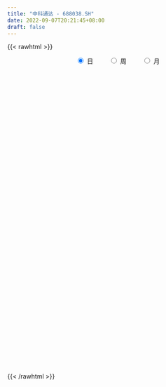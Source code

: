 ```yaml
---
title: "中科通达 - 688038.SH"
date: 2022-09-07T20:21:45+08:00
draft: false
---
```

{{< rawhtml >}}
    <div style="text-align: center">
        <label style="padding: 1rem;"><input style="margin-right: .5rem" type="radio" name="period" value="D" checked onclick="period_change(this)">日</label>
        <label style="padding: 1rem;"><input style="margin-right: .5rem" type="radio" name="period" value="W" onclick="period_change(this)">周</label>
        <label style="padding: 1rem;"><input style="margin-right: .5rem" type="radio" name="period" value="M" onclick="period_change(this)">月</label>
    </div>
    <div id="chart" style="height: 700px;"></div> 
    <script type="text/javascript">
        const D_v = [200547.35,140026.87,99054.67,67132.18,52191.56,39425.4,39290.07,40727.51,28010.66,23186.43,27737.87,21682.7,21810.48,19965.05,34631.57,28969.98,21061.88,18787.52,14376.89,26396.4,19747.7,23503.01,27454.5,23667.18,15407.74,19573.34,15977.62,11823.3,13015.95,11693.57,9807.61,11248.84,16832.92,13357.51,9603.63,9419.61,10737.45,13680.54,10756.8,7961.43,7180.75,8457.09,7466.56,6976.73,5656.94,6326.63,4060.67,6426.86,6136.71,5313.61,5832.78,6919.98,6767.85,3135.22,5736.99,3338.23,4187.86,5935.96,4549.94,5949.7,4459.77,11205.16,5323.92,4281.55,3001.58,5574.21,2832.21,2036.27,2589.31,6722.9,4219.54,8283.47,4769.24,4810.5,5375.32,4290.89,5156.01,3305.25,5584.83,4506.01,5205.49,5367.29,10694.09,16238.43,10208.46,9459.71,7069.71,6787.84,8690.11,9825.23,7068.32,8189.32,4543.76,9215.96,9995.97,8278.35,5906.46,6075.7,6201.84,3040.78,3037.89,2942.38,3335.08,4035.61,37657.17,25517.95,15993.74,9642.34,6659.62,8402.54,9473.11,9138.6,5336.36,4991.06,5085.85,5594.74,7241.72,13959.73,8383.12,6900.41,7059.17,8034.64,5602.49,7969.01,11608.19,6732.03,36749.98,23543.04,18891.5,16681.49,11394.05,11768.91,14324.27,6785.6,8330.91,5039.87,4341.92,4428.74,5075.49,3270.16,5476.99,2572.55,3296.61,4790.64,5709.77,8063.74,7599.94,5959.69,6561.32,6023.67,5281.3,7559.1,3634.94,2871.61,3488.5,3708.2,4472.86,5615.8,4376.05,3523.49,2870.86,2422.75,5043.14,5182.2,5109.37,3642.8,4708.73,2643.48,3327.43,3183.75,3051.32,2781.87,2825.13,2219.9,3168.22,2787.09,2804.14,3226.11,2747.08,3168.66,3144.54,2320.13,1514.91,3295.53,2251.35,1715.44,2961.97,2365.71,5084.53,6739.87,4391.04,4306.6,3479.42,4855.57,3959.94,3252.26,2437.11,3390.8,3698.59,4825.52,2108.04,2795.94,2896.71,4796.8,3310.33,2324.04,2037.6,5245.5,2965.25,2752.77,3990.33,2530.77,12065.56,20098.53,22668.52,33297.82,24681.87,17566.79,10070.09,6356.93,8889.06,6956.85,8083.8,7119.36,5366.49,5787.63,6833.26,5797.66,3938.86,5057.96,5402.48,8413.7,6164.5,5455.9,4317.79,2770.08,4603.83,4425.08,3014.21,4229.77,2356.11,4003.13,4659.54,7978.39,9360.11,6788.01,7008.44,6518.45,9955.98,6740.98,5894.55,4387.56,4798.65,5488.63,6894.69,5625.91,7400.34,7254.62,4539.49,15335.12,10209.14,10307.64,22477.52,13885.39,14539.11,6611.47,4195.39,4363.0,10560.69,7926.65,26608.61,10047.28,9886.34,8906.7,11377.79,9108.52,9676.23,9102.94,10273.42,12693.25,10553.13,8894.96,7541.38]
const D_histogram = [0.0,0.0185071225,-0.247873988,-0.39940524,-0.4771169247,-0.5767890273,-0.620506412,-0.6847968936,-0.7449258339,-0.7593059073,-0.7061509699,-0.7126753136,-0.6365764485,-0.508676592,-0.3315180402,-0.1843469243,-0.0594370814,-0.0142431119,-0.007310301,0.1144168963,0.2101938117,0.2759094384,0.3487037587,0.3645263812,0.3487235595,0.3156848273,0.2805135152,0.2311700486,0.1545818804,0.1513718389,0.1627063989,0.1477306778,0.0854418709,0.0278393365,-0.0028099354,-0.0570719928,-0.0650854272,-0.0199301649,0.0230433328,0.07383126,0.1043502743,0.1286237306,0.1218899124,0.1123891139,0.0994813859,0.0906317564,0.0845830086,0.060630627,0.0246594985,-0.0029753995,0.0067026173,-0.0003219195,-0.0359534443,-0.051189398,-0.0961224494,-0.1028495047,-0.0716410144,-0.0047262657,0.0217210369,0.067955105,0.0991236958,0.1579184803,0.1597491729,0.1630682295,0.1623072713,0.1165393404,0.0842624763,0.0778959228,0.0706948855,0.0325546936,-0.0262432711,-0.100590617,-0.1192923796,-0.1356876616,-0.1073489007,-0.0598707229,-0.0072159928,0.0248796696,0.0774498084,0.122051669,0.1552138238,0.1886862636,0.2501627511,0.3017862271,0.3425636533,0.3040633401,0.2893124641,0.2825411957,0.2900550331,0.3092965758,0.2914173594,0.2486300994,0.1848873178,0.1626224352,0.1594934891,0.1119995396,0.0599927363,-0.0216092147,-0.1033939841,-0.1494997366,-0.1647413029,-0.1786086276,-0.1809079214,-0.1664892661,-0.0175240668,0.0841969709,0.1105768684,0.079165021,0.0678798462,0.074113792,0.0238241221,-0.0452716015,-0.0739278754,-0.0710995436,-0.0593724892,-0.0438236709,-0.0125547706,0.0524836854,0.0655979469,0.0740480956,0.039396176,0.0502930408,0.0501243667,0.0646126314,0.0605773986,0.0296892225,0.0996698315,0.0994275163,0.1226036436,0.0823824308,0.0522089377,0.0004397848,-0.1189500078,-0.1905922465,-0.2721514286,-0.3084437089,-0.2920600594,-0.2454060583,-0.1829418903,-0.1491636209,-0.1526648017,-0.1483680493,-0.1231163696,-0.092793618,-0.0798157894,-0.0354499905,0.0193243062,0.0266529135,0.0682543973,0.0626307015,0.0505335925,0.0138382186,0.0019078191,0.0061206888,0.0004335751,-0.017543283,-0.0416025768,-0.0930070639,-0.11843917,-0.118969208,-0.0997631119,-0.0989605264,-0.1478000249,-0.1412559668,-0.1025723745,-0.0589401288,-0.0092536879,0.0250512585,0.0440309033,0.0306116406,0.031342422,0.0491287288,0.0357174416,0.03783528,0.0462983354,0.0377676269,0.0514936787,0.0381278016,-0.0011776608,-0.0616983543,-0.065194579,-0.0721840533,-0.0623249845,-0.0869527174,-0.0844818289,-0.0687920863,-0.0429300066,-0.0476878816,-0.0355417533,-0.1071682022,-0.1800775736,-0.1946754021,-0.1944900973,-0.1437621377,-0.1000626702,-0.0545349643,-0.0120382252,0.0397601602,0.0811809495,0.1048064157,0.1183534637,0.1316235873,0.1379809117,0.1540357423,0.1654034331,0.1671168245,0.1661374362,0.1025161654,0.0888874995,0.0771107723,0.0516201697,0.047470531,0.0963732826,0.1738304975,0.273024763,0.3908701876,0.3767674727,0.3251533199,0.238590624,0.1736837734,0.1202516377,0.071433141,0.0476861954,0.0388752499,0.0161866441,0.0012685107,-0.0080000993,-0.0381124766,-0.0381424354,-0.0249724019,-0.0182022328,0.0046648608,-0.0037932964,0.0023898842,-0.0151266164,-0.0318668349,-0.0695064962,-0.0906723754,-0.100196596,-0.099781877,-0.1012282366,-0.1233180199,-0.1179788766,-0.1126895717,-0.1176627625,-0.0908869851,-0.0498752867,-0.0236750195,0.0066002911,0.0174059822,0.0377385515,0.04821244,0.0575917438,0.0739583376,0.0917633695,0.0991166438,0.0508061569,0.0319265547,0.033686947,0.0731039149,0.0994288352,0.1178558293,0.1639213274,0.1906983031,0.158236732,0.1180663952,0.0934081741,0.0699797257,0.0739178005,0.0467705199,0.0703791237,0.0810065107,0.0451033655,0.0124475653,-0.0113839484,-0.0303238665,-0.0591757373,-0.100889188,-0.1080422649,-0.07631975,-0.0632012474,-0.0590961412,-0.0658263748]
const D_fast = [0.0,0.0231339031,-0.3052157044,-0.5565982664,-0.7535891823,-0.9974585417,-1.1963025293,-1.4317922344,-1.6781526332,-1.8823591834,-2.0057419884,-2.1904351606,-2.2734804077,-2.2727496991,-2.1784706574,-2.0773862725,-1.9673357,-1.9257025085,-1.9205972728,-1.7702658515,-1.6219404832,-1.4872474968,-1.3272772369,-1.2203230191,-1.1489449509,-1.1030624763,-1.0681054096,-1.0596563641,-1.0975990621,-1.0629661439,-1.0109549842,-0.9889980358,-1.0299263751,-1.0805690753,-1.111920831,-1.1804508866,-1.2047356779,-1.1645629567,-1.1158286259,-1.0465828837,-0.9899763007,-0.9335469118,-0.9098082519,-0.891211772,-0.8792491535,-0.8654408439,-0.8503438395,-0.8591385644,-0.8889448182,-0.9173235662,-0.905969895,-0.9130749117,-0.9576947975,-0.9857281007,-1.0546917645,-1.087131196,-1.0738329592,-1.008099777,-0.9762222152,-0.9129993708,-0.857049856,-0.7587754515,-0.7170074656,-0.6729213517,-0.6331054921,-0.6497385879,-0.6609498329,-0.6478424057,-0.6373697216,-0.6673712401,-0.7327300225,-0.8322250228,-0.8807498802,-0.9310670776,-0.9295655419,-0.8970550448,-0.8462043129,-0.8078887331,-0.7359561423,-0.6608413644,-0.5888757536,-0.5082317479,-0.3842145726,-0.2571445398,-0.1307262003,-0.0932106784,-0.0356334385,0.0282305921,0.1082581877,0.2048238744,0.2597989979,0.2791692628,0.2616483106,0.2800390368,0.3167834629,0.2972893984,0.2602807791,0.1732765244,0.065643259,-0.0178374276,-0.0742643197,-0.1327838013,-0.1803100755,-0.2075137367,-0.0629295541,0.0598407264,0.113864841,0.1022442488,0.1079290356,0.1326914294,0.08835779,0.0079441661,-0.0391940768,-0.0541406308,-0.0572566988,-0.0526637982,-0.0245335906,0.0536257868,0.083139535,0.1101017077,0.0852988321,0.1087689571,0.1211313746,0.1517727972,0.162881914,0.1394160436,0.2343141104,0.2589286744,0.3127557125,0.2931301074,0.2760088487,0.224349642,0.0752223474,-0.0440679529,-0.1936649921,-0.3070681996,-0.363699565,-0.3783970784,-0.361668383,-0.3651810189,-0.4068484001,-0.43964366,-0.4451710727,-0.4380467256,-0.4450228443,-0.4095195431,-0.3499141698,-0.3359223341,-0.2772572511,-0.2672232715,-0.2666869823,-0.2999228016,-0.3113762463,-0.3056332045,-0.3112119243,-0.3335746032,-0.3680345412,-0.4426907942,-0.4977326928,-0.5280050328,-0.5337397148,-0.5576772608,-0.6434667655,-0.6722366992,-0.6591962005,-0.630298987,-0.582925968,-0.542358207,-0.5123708364,-0.5181371889,-0.509570802,-0.4795023131,-0.4839842398,-0.4724075814,-0.4523699421,-0.4514587439,-0.4248592725,-0.4286931991,-0.4682930767,-0.5442383589,-0.5640332283,-0.5890687159,-0.5947908932,-0.6411568055,-0.6598063742,-0.6613146532,-0.6461850752,-0.6628649205,-0.6596042305,-0.75802273,-0.8759514948,-0.9392181738,-0.9876553933,-0.9728679682,-0.9541841682,-0.9222902034,-0.8828030207,-0.8210645952,-0.7593485685,-0.7095214983,-0.6663860844,-0.620210064,-0.5793575116,-0.5247937454,-0.4720751964,-0.4285825989,-0.3880276281,-0.4260198575,-0.4174266486,-0.4099256827,-0.4225112429,-0.4147932488,-0.3417971765,-0.2208823373,-0.053431881,0.1621310904,0.2422202437,0.2718944208,0.244979381,0.2234934737,0.2001242475,0.1691640361,0.1573386393,0.1582465063,0.1396045615,0.1250035557,0.1137349209,0.0740944244,0.0645288568,0.0714557898,0.0736754007,0.0977087095,0.0883022282,0.0950828799,0.0737847252,0.049077798,-0.0059384874,-0.0497724604,-0.0843458301,-0.1088765803,-0.1356299991,-0.1885492873,-0.2127048631,-0.2355879511,-0.2699768326,-0.2659228015,-0.2373799247,-0.2170984124,-0.1851730291,-0.1700158424,-0.1402486353,-0.1177216367,-0.0939443969,-0.0590882188,-0.0183423446,0.0137900908,-0.021818857,-0.0327168205,-0.0225346914,0.0351582552,0.0863403843,0.1342313358,0.2212771657,0.2957287172,0.3028263291,0.2921725911,0.2908664136,0.2849328965,0.3073504214,0.2918957709,0.3330991555,0.3639781702,0.3393508664,0.3098069575,0.2831294568,0.256608572,0.2129627669,0.1460270192,0.1118633761,0.1245059535,0.1218241442,0.1111552151,0.0879683879]
const D_slow = [0.0,0.0046267806,-0.0573417164,-0.1571930264,-0.2764722576,-0.4206695144,-0.5757961174,-0.7469953408,-0.9332267993,-1.1230532761,-1.2995910186,-1.477759847,-1.6369039591,-1.7640731071,-1.8469526172,-1.8930393482,-1.9078986186,-1.9114593966,-1.9132869718,-1.8846827478,-1.8321342948,-1.7631569352,-1.6759809956,-1.5848494003,-1.4976685104,-1.4187473036,-1.3486189248,-1.2908264126,-1.2521809425,-1.2143379828,-1.1736613831,-1.1367287136,-1.1153682459,-1.1084084118,-1.1091108956,-1.1233788938,-1.1396502506,-1.1446327919,-1.1388719587,-1.1204141437,-1.0943265751,-1.0621706424,-1.0316981643,-1.0036008859,-0.9787305394,-0.9560726003,-0.9349268481,-0.9197691914,-0.9136043168,-0.9143481666,-0.9126725123,-0.9127529922,-0.9217413533,-0.9345387027,-0.9585693151,-0.9842816913,-1.0021919449,-1.0033735113,-0.9979432521,-0.9809544758,-0.9561735519,-0.9166939318,-0.8767566386,-0.8359895812,-0.7954127634,-0.7662779283,-0.7452123092,-0.7257383285,-0.7080646071,-0.6999259337,-0.7064867515,-0.7316344057,-0.7614575006,-0.795379416,-0.8222166412,-0.8371843219,-0.8389883201,-0.8327684027,-0.8134059506,-0.7828930334,-0.7440895774,-0.6969180115,-0.6343773237,-0.558930767,-0.4732898536,-0.3972740186,-0.3249459026,-0.2543106036,-0.1817968454,-0.1044727014,-0.0316183616,0.0305391633,0.0767609928,0.1174166016,0.1572899739,0.1852898588,0.2002880428,0.1948857391,0.1690372431,0.131662309,0.0904769832,0.0458248263,0.000597846,-0.0410244706,-0.0454054873,-0.0243562445,0.0032879726,0.0230792278,0.0400491894,0.0585776374,0.0645336679,0.0532157675,0.0347337987,0.0169589128,0.0021157905,-0.0088401273,-0.0119788199,0.0011421014,0.0175415881,0.036053612,0.045902656,0.0584759163,0.0710070079,0.0871601658,0.1023045154,0.1097268211,0.1346442789,0.159501158,0.1901520689,0.2107476766,0.223799911,0.2239098572,0.1941723553,0.1465242936,0.0784864365,0.0013755093,-0.0716395056,-0.1329910201,-0.1787264927,-0.2160173979,-0.2541835984,-0.2912756107,-0.3220547031,-0.3452531076,-0.3652070549,-0.3740695526,-0.369238476,-0.3625752476,-0.3455116483,-0.3298539729,-0.3172205748,-0.3137610202,-0.3132840654,-0.3117538932,-0.3116454995,-0.3160313202,-0.3264319644,-0.3496837304,-0.3792935229,-0.4090358248,-0.4339766028,-0.4587167344,-0.4956667406,-0.5309807323,-0.556623826,-0.5713588582,-0.5736722801,-0.5674094655,-0.5564017397,-0.5487488296,-0.540913224,-0.5286310419,-0.5197016814,-0.5102428614,-0.4986682776,-0.4892263709,-0.4763529512,-0.4668210008,-0.467115416,-0.4825400045,-0.4988386493,-0.5168846626,-0.5324659087,-0.5542040881,-0.5753245453,-0.5925225669,-0.6032550685,-0.6151770389,-0.6240624773,-0.6508545278,-0.6958739212,-0.7445427717,-0.793165296,-0.8291058305,-0.854121498,-0.8677552391,-0.8707647954,-0.8608247554,-0.840529518,-0.814327914,-0.7847395481,-0.7518336513,-0.7173384233,-0.6788294878,-0.6374786295,-0.5956994234,-0.5541650643,-0.528536023,-0.5063141481,-0.487036455,-0.4741314126,-0.4622637798,-0.4381704592,-0.3947128348,-0.326456644,-0.2287390971,-0.134547229,-0.053258899,0.006388757,0.0498097003,0.0798726098,0.097730895,0.1096524439,0.1193712564,0.1234179174,0.1237350451,0.1217350202,0.1122069011,0.1026712922,0.0964281917,0.0918776335,0.0930438487,0.0920955246,0.0926929957,0.0889113416,0.0809446329,0.0635680088,0.040899915,0.015850766,-0.0090947033,-0.0344017624,-0.0652312674,-0.0947259866,-0.1228983795,-0.1523140701,-0.1750358164,-0.187504638,-0.1934233929,-0.1917733202,-0.1874218246,-0.1779871867,-0.1659340767,-0.1515361408,-0.1330465564,-0.110105714,-0.0853265531,-0.0726250138,-0.0646433752,-0.0562216384,-0.0379456597,-0.0130884509,0.0163755064,0.0573558383,0.1050304141,0.1445895971,0.1741061959,0.1974582394,0.2149531708,0.2334326209,0.2451252509,0.2627200318,0.2829716595,0.2942475009,0.2973593922,0.2945134051,0.2869324385,0.2721385042,0.2469162072,0.219905641,0.2008257035,0.1850253916,0.1702513563,0.1537947626]
const D_data = [['2021-07-13', 40.0, 31.22, 31.01, 42.83],['2021-07-14', 30.5, 31.51, 30.2, 33.4],['2021-07-15', 30.6, 27.17, 27.13, 30.6],['2021-07-16', 28.0, 27.2, 25.8, 28.33],['2021-07-19', 27.09, 27.12, 25.88, 27.7],['2021-07-20', 26.5, 25.89, 25.85, 27.65],['2021-07-21', 26.12, 25.65, 25.56, 26.26],['2021-07-22', 25.55, 24.48, 24.42, 25.82],['2021-07-23', 24.69, 23.5, 23.48, 24.9],['2021-07-26', 23.27, 23.12, 22.63, 23.41],['2021-07-27', 23.3, 23.31, 22.92, 24.39],['2021-07-28', 23.38, 21.92, 21.92, 23.4],['2021-07-29', 21.84, 22.38, 21.61, 22.84],['2021-07-30', 22.22, 22.88, 21.85, 23.0],['2021-08-02', 22.51, 23.73, 22.18, 24.48],['2021-08-03', 23.5, 23.76, 23.3, 24.43],['2021-08-04', 23.55, 23.85, 23.39, 24.18],['2021-08-05', 23.62, 23.01, 22.88, 23.86],['2021-08-06', 23.01, 22.39, 22.18, 23.25],['2021-08-09', 22.38, 23.95, 22.08, 24.28],['2021-08-10', 23.82, 24.08, 23.38, 24.12],['2021-08-11', 24.0, 24.08, 23.62, 24.79],['2021-08-12', 24.2, 24.55, 24.0, 24.68],['2021-08-13', 24.8, 24.13, 23.95, 25.28],['2021-08-16', 23.65, 23.8, 23.13, 23.92],['2021-08-17', 23.99, 23.51, 23.5, 24.5],['2021-08-18', 23.15, 23.34, 23.13, 23.66],['2021-08-19', 23.25, 22.95, 22.94, 23.6],['2021-08-20', 22.86, 22.24, 22.1, 22.86],['2021-08-23', 22.11, 22.89, 22.11, 23.07],['2021-08-24', 22.89, 23.05, 22.89, 23.24],['2021-08-25', 22.87, 22.67, 22.45, 22.89],['2021-08-26', 22.67, 21.8, 21.76, 22.67],['2021-08-27', 21.8, 21.42, 21.29, 22.11],['2021-08-30', 21.98, 21.37, 21.22, 22.1],['2021-08-31', 21.43, 20.66, 20.59, 21.5],['2021-09-01', 20.87, 20.86, 20.5, 21.1],['2021-09-02', 20.86, 21.43, 20.68, 21.74],['2021-09-03', 21.28, 21.48, 21.17, 21.65],['2021-09-06', 21.31, 21.71, 21.28, 21.9],['2021-09-07', 21.68, 21.59, 21.44, 21.8],['2021-09-08', 21.66, 21.6, 21.39, 21.71],['2021-09-09', 21.59, 21.21, 21.15, 21.59],['2021-09-10', 21.16, 21.08, 21.01, 21.28],['2021-09-13', 21.05, 20.92, 20.76, 21.06],['2021-09-14', 20.9, 20.85, 20.74, 21.19],['2021-09-15', 20.65, 20.78, 20.63, 20.86],['2021-09-16', 20.69, 20.4, 20.4, 20.78],['2021-09-17', 20.4, 19.99, 19.9, 20.48],['2021-09-22', 19.93, 19.8, 19.78, 20.08],['2021-09-23', 19.91, 20.09, 19.79, 20.23],['2021-09-24', 20.11, 19.76, 19.46, 20.11],['2021-09-27', 19.76, 19.14, 19.13, 19.78],['2021-09-28', 19.26, 19.09, 19.06, 19.36],['2021-09-29', 19.13, 18.36, 18.33, 19.13],['2021-09-30', 18.4, 18.48, 18.4, 18.61],['2021-10-08', 18.51, 18.81, 18.51, 18.98],['2021-10-11', 18.8, 19.35, 18.66, 19.55],['2021-10-12', 19.35, 18.96, 18.83, 19.49],['2021-10-13', 18.96, 19.3, 18.87, 19.52],['2021-10-14', 19.3, 19.25, 19.05, 19.39],['2021-10-15', 19.5, 19.81, 19.5, 20.29],['2021-10-18', 19.63, 19.26, 19.0, 19.63],['2021-10-19', 19.26, 19.3, 19.08, 19.3],['2021-10-20', 19.38, 19.27, 19.08, 19.38],['2021-10-21', 19.23, 18.58, 18.51, 19.23],['2021-10-22', 18.7, 18.51, 18.46, 18.75],['2021-10-25', 18.55, 18.69, 18.38, 18.69],['2021-10-26', 18.6, 18.6, 18.52, 18.75],['2021-10-27', 18.55, 18.03, 17.53, 18.59],['2021-10-28', 17.8, 17.41, 17.32, 17.9],['2021-10-29', 16.53, 16.7, 16.51, 17.0],['2021-11-01', 17.36, 16.95, 16.61, 17.36],['2021-11-02', 16.85, 16.67, 16.37, 17.3],['2021-11-03', 16.98, 17.05, 16.69, 17.25],['2021-11-04', 17.28, 17.31, 16.97, 17.38],['2021-11-05', 17.31, 17.5, 17.31, 17.77],['2021-11-08', 17.5, 17.36, 17.2, 17.68],['2021-11-09', 17.58, 17.77, 17.39, 17.9],['2021-11-10', 17.6, 17.9, 17.55, 17.96],['2021-11-11', 17.7, 17.97, 17.57, 18.18],['2021-11-12', 18.27, 18.19, 17.8, 18.29],['2021-11-15', 18.28, 18.88, 18.26, 19.1],['2021-11-16', 18.8, 19.2, 18.54, 19.33],['2021-11-17', 19.55, 19.5, 19.11, 19.55],['2021-11-18', 19.55, 18.71, 18.65, 19.55],['2021-11-19', 18.85, 19.05, 18.71, 19.4],['2021-11-22', 19.3, 19.28, 18.86, 19.42],['2021-11-23', 19.48, 19.66, 19.17, 19.7],['2021-11-24', 19.66, 20.1, 19.6, 20.45],['2021-11-25', 20.26, 19.87, 19.5, 20.26],['2021-11-26', 19.82, 19.61, 19.2, 19.82],['2021-11-29', 19.14, 19.24, 19.08, 19.59],['2021-11-30', 19.2, 19.68, 19.19, 19.88],['2021-12-01', 19.68, 20.0, 19.5, 20.3],['2021-12-02', 20.08, 19.44, 19.38, 20.16],['2021-12-03', 19.45, 19.21, 19.13, 19.68],['2021-12-06', 19.39, 18.52, 18.5, 19.48],['2021-12-07', 18.72, 18.05, 17.91, 18.72],['2021-12-08', 18.02, 18.07, 17.93, 18.2],['2021-12-09', 18.08, 18.18, 17.95, 18.3],['2021-12-10', 18.55, 17.99, 17.8, 18.7],['2021-12-13', 18.18, 17.95, 17.89, 18.18],['2021-12-14', 17.8, 18.05, 17.8, 18.18],['2021-12-15', 18.31, 20.1, 18.18, 20.72],['2021-12-16', 19.73, 20.21, 19.51, 20.24],['2021-12-17', 20.28, 19.69, 19.34, 20.29],['2021-12-20', 19.79, 19.03, 18.88, 19.82],['2021-12-21', 18.95, 19.23, 18.81, 19.25],['2021-12-22', 19.22, 19.5, 19.05, 19.57],['2021-12-23', 19.66, 18.72, 18.72, 19.66],['2021-12-24', 18.73, 18.16, 18.13, 18.89],['2021-12-27', 18.18, 18.36, 17.82, 18.5],['2021-12-28', 18.4, 18.63, 18.4, 18.78],['2021-12-29', 18.69, 18.73, 18.29, 18.9],['2021-12-30', 18.8, 18.81, 18.78, 19.1],['2021-12-31', 18.76, 19.11, 18.66, 19.19],['2022-01-04', 19.31, 19.81, 19.1, 19.92],['2022-01-05', 19.81, 19.42, 19.21, 19.81],['2022-01-06', 19.5, 19.48, 19.2, 19.57],['2022-01-07', 19.43, 18.92, 18.84, 19.75],['2022-01-10', 18.94, 19.47, 18.69, 19.55],['2022-01-11', 19.67, 19.41, 19.36, 19.73],['2022-01-12', 19.61, 19.69, 19.39, 19.78],['2022-01-13', 19.4, 19.55, 19.0, 20.4],['2022-01-14', 19.55, 19.17, 19.16, 19.73],['2022-01-17', 19.46, 20.61, 19.2, 20.7],['2022-01-18', 20.73, 20.02, 19.91, 21.03],['2022-01-19', 19.97, 20.49, 19.78, 20.49],['2022-01-20', 20.52, 19.76, 19.66, 20.71],['2022-01-21', 19.69, 19.78, 19.35, 20.13],['2022-01-24', 19.8, 19.34, 19.3, 20.26],['2022-01-25', 19.3, 18.01, 18.0, 19.47],['2022-01-26', 18.2, 17.99, 17.71, 18.32],['2022-01-27', 18.1, 17.28, 17.2, 18.1],['2022-01-28', 17.5, 17.3, 17.24, 17.78],['2022-02-07', 17.49, 17.66, 17.13, 17.78],['2022-02-08', 17.65, 17.98, 17.33, 17.98],['2022-02-09', 18.0, 18.28, 17.91, 18.44],['2022-02-10', 18.16, 18.02, 17.9, 18.25],['2022-02-11', 17.86, 17.48, 17.33, 18.1],['2022-02-14', 17.23, 17.42, 17.2, 17.59],['2022-02-15', 17.98, 17.61, 17.42, 17.98],['2022-02-16', 17.85, 17.69, 17.59, 17.95],['2022-02-17', 17.65, 17.47, 17.41, 17.82],['2022-02-18', 17.47, 17.92, 17.42, 17.96],['2022-02-21', 17.92, 18.26, 17.92, 18.38],['2022-02-22', 18.16, 17.8, 17.7, 18.37],['2022-02-23', 18.03, 18.35, 17.81, 18.43],['2022-02-24', 18.31, 17.86, 17.52, 18.41],['2022-02-25', 18.2, 17.73, 17.62, 18.25],['2022-02-28', 17.77, 17.27, 17.01, 17.95],['2022-03-01', 17.5, 17.41, 17.21, 17.57],['2022-03-02', 17.45, 17.55, 17.22, 17.67],['2022-03-03', 17.7, 17.38, 17.35, 17.77],['2022-03-04', 17.43, 17.11, 17.05, 17.43],['2022-03-07', 17.28, 16.85, 16.71, 17.28],['2022-03-08', 16.83, 16.2, 16.08, 17.0],['2022-03-09', 16.4, 16.18, 15.42, 16.4],['2022-03-10', 16.27, 16.27, 16.16, 16.63],['2022-03-11', 16.36, 16.42, 15.62, 16.57],['2022-03-14', 16.1, 16.1, 15.99, 16.56],['2022-03-15', 16.14, 15.18, 15.09, 16.14],['2022-03-16', 15.74, 15.57, 14.76, 15.74],['2022-03-17', 15.76, 15.92, 15.6, 16.08],['2022-03-18', 15.72, 16.06, 15.72, 16.17],['2022-03-21', 16.06, 16.28, 15.85, 16.48],['2022-03-22', 16.28, 16.24, 16.07, 16.33],['2022-03-23', 16.24, 16.14, 16.01, 16.33],['2022-03-24', 16.0, 15.7, 15.67, 16.02],['2022-03-25', 15.9, 15.79, 15.73, 16.16],['2022-03-28', 15.79, 16.01, 15.52, 16.08],['2022-03-29', 16.05, 15.59, 15.58, 16.22],['2022-03-30', 15.89, 15.71, 15.5, 15.89],['2022-03-31', 15.88, 15.78, 15.58, 15.88],['2022-04-01', 15.77, 15.53, 15.4, 15.92],['2022-04-06', 15.57, 15.79, 15.45, 15.89],['2022-04-07', 15.51, 15.42, 15.4, 15.66],['2022-04-08', 15.69, 14.9, 14.9, 15.69],['2022-04-11', 15.01, 14.27, 14.12, 15.01],['2022-04-12', 14.35, 14.69, 14.12, 14.69],['2022-04-13', 14.69, 14.49, 14.33, 14.88],['2022-04-14', 14.85, 14.58, 14.41, 14.85],['2022-04-15', 14.62, 13.97, 13.95, 14.62],['2022-04-18', 14.01, 14.1, 13.39, 14.12],['2022-04-19', 14.05, 14.17, 13.89, 14.19],['2022-04-20', 14.28, 14.28, 14.22, 14.74],['2022-04-21', 14.0, 13.83, 13.73, 14.21],['2022-04-22', 13.88, 13.94, 13.66, 14.38],['2022-04-25', 13.85, 12.58, 12.57, 13.85],['2022-04-26', 12.58, 11.96, 11.94, 13.27],['2022-04-27', 12.18, 12.2, 11.58, 12.29],['2022-04-28', 12.18, 12.08, 11.89, 12.38],['2022-04-29', 12.18, 12.6, 12.17, 12.74],['2022-05-05', 12.5, 12.55, 12.3, 12.86],['2022-05-06', 12.4, 12.63, 12.04, 12.74],['2022-05-09', 12.53, 12.68, 12.17, 12.98],['2022-05-10', 12.48, 12.94, 12.39, 13.11],['2022-05-11', 13.0, 12.99, 12.82, 13.26],['2022-05-12', 12.88, 12.9, 12.7, 13.1],['2022-05-13', 12.98, 12.85, 12.7, 12.99],['2022-05-16', 12.96, 12.91, 12.85, 13.14],['2022-05-17', 12.99, 12.88, 12.7, 12.99],['2022-05-18', 12.84, 13.08, 12.84, 13.38],['2022-05-19', 12.9, 13.13, 12.53, 13.21],['2022-05-20', 13.21, 13.09, 12.82, 13.24],['2022-05-23', 13.17, 13.11, 13.04, 13.29],['2022-05-24', 13.23, 12.18, 12.18, 13.23],['2022-05-25', 12.31, 12.6, 12.23, 12.63],['2022-05-26', 12.6, 12.55, 12.2, 12.75],['2022-05-27', 12.64, 12.26, 12.21, 12.75],['2022-05-30', 12.54, 12.42, 12.35, 12.54],['2022-05-31', 12.57, 13.2, 12.28, 13.7],['2022-06-01', 13.14, 13.95, 13.02, 14.24],['2022-06-02', 13.72, 14.83, 13.72, 15.13],['2022-06-06', 14.85, 15.88, 14.63, 16.33],['2022-06-07', 15.51, 14.79, 14.52, 15.6],['2022-06-08', 14.99, 14.41, 14.08, 15.05],['2022-06-09', 14.41, 13.82, 13.73, 14.42],['2022-06-10', 13.83, 13.85, 13.75, 13.96],['2022-06-13', 13.8, 13.8, 13.58, 14.1],['2022-06-14', 13.66, 13.67, 13.25, 13.79],['2022-06-15', 13.73, 13.85, 13.6, 14.06],['2022-06-16', 13.96, 14.0, 13.87, 14.16],['2022-06-17', 13.89, 13.78, 13.53, 14.05],['2022-06-20', 13.77, 13.8, 13.65, 13.98],['2022-06-21', 14.01, 13.82, 13.74, 14.12],['2022-06-22', 13.98, 13.45, 13.38, 13.98],['2022-06-23', 13.74, 13.73, 13.4, 13.79],['2022-06-24', 13.9, 13.92, 13.73, 14.09],['2022-06-27', 13.93, 13.89, 13.75, 14.08],['2022-06-28', 14.03, 14.18, 13.73, 14.23],['2022-06-29', 14.14, 13.84, 13.8, 14.2],['2022-06-30', 14.7, 14.03, 13.84, 14.7],['2022-07-01', 13.91, 13.71, 13.66, 14.09],['2022-07-04', 13.89, 13.62, 13.54, 13.89],['2022-07-05', 13.61, 13.18, 13.05, 13.64],['2022-07-06', 13.45, 13.17, 13.0, 13.5],['2022-07-07', 13.14, 13.16, 13.03, 13.28],['2022-07-08', 13.06, 13.18, 13.06, 13.4],['2022-07-11', 13.13, 13.07, 13.03, 13.26],['2022-07-12', 13.04, 12.65, 12.65, 13.04],['2022-07-13', 12.78, 12.84, 12.66, 12.95],['2022-07-14', 12.81, 12.76, 12.61, 12.85],['2022-07-15', 12.76, 12.52, 12.37, 12.85],['2022-07-18', 12.52, 12.87, 12.52, 12.9],['2022-07-19', 12.93, 13.15, 12.82, 13.17],['2022-07-20', 13.16, 13.09, 13.01, 13.25],['2022-07-21', 13.09, 13.26, 13.01, 13.37],['2022-07-22', 13.3, 13.11, 12.99, 13.46],['2022-07-25', 13.19, 13.31, 13.08, 13.35],['2022-07-26', 13.28, 13.28, 13.02, 13.39],['2022-07-27', 13.27, 13.34, 13.19, 13.36],['2022-07-28', 13.36, 13.53, 13.36, 13.59],['2022-07-29', 13.56, 13.69, 13.47, 13.88],['2022-08-01', 13.53, 13.69, 13.37, 13.83],['2022-08-02', 13.7, 12.93, 12.83, 13.7],['2022-08-03', 12.93, 13.14, 12.9, 13.45],['2022-08-04', 13.14, 13.37, 13.14, 13.49],['2022-08-05', 13.37, 13.99, 13.37, 13.99],['2022-08-08', 14.0, 14.07, 13.75, 14.3],['2022-08-09', 13.92, 14.18, 13.84, 14.33],['2022-08-10', 14.3, 14.82, 14.0, 15.0],['2022-08-11', 14.9, 14.93, 14.75, 15.08],['2022-08-12', 14.93, 14.33, 14.3, 15.06],['2022-08-15', 14.3, 14.17, 14.14, 14.55],['2022-08-16', 14.22, 14.3, 14.21, 14.46],['2022-08-17', 14.34, 14.28, 14.16, 14.37],['2022-08-18', 14.16, 14.66, 14.07, 14.84],['2022-08-19', 14.65, 14.29, 14.26, 14.98],['2022-08-22', 14.7, 15.0, 14.52, 15.59],['2022-08-23', 15.0, 15.03, 14.81, 15.24],['2022-08-24', 15.17, 14.47, 14.3, 15.2],['2022-08-25', 15.0, 14.39, 14.31, 15.0],['2022-08-26', 14.88, 14.39, 14.3, 14.88],['2022-08-29', 14.02, 14.36, 14.02, 14.54],['2022-08-30', 14.05, 14.11, 14.05, 14.56],['2022-08-31', 14.3, 13.73, 13.68, 14.36],['2022-09-01', 13.61, 13.98, 13.34, 14.18],['2022-09-02', 13.97, 14.49, 13.92, 14.62],['2022-09-05', 14.47, 14.35, 14.23, 14.58],['2022-09-06', 14.82, 14.26, 14.15, 14.82],['2022-09-07', 13.96, 14.09, 13.96, 14.32]]
const W_v = [506761.0699999999,199645.2,114382.53,117827.84,120768.79,75797.95,62940.45,54198.03,38042.56,28607.81,18066.37,18978.29,4187.86,32100.53,21013.47,23851.49,24401.96,23968.87,53670.4,40560.82,37940.5,21298.59,86539.55,43316.21,28249.73,36302.43,39946.36,107260.06,46249.56,22593.3,24433.31,31425.92,21262.35,20859.06,21400.26,16914.71,13782.21,8777.33,13443.77,14379.0,23772.5,7212.2,16460.06,16123.82,16991.45,57363.38,91973.5,36415.56,27415.37,29754.37,19042.97,28357.28,37011.86,27464.08,40155.48,71418.8,33657.2,66826.72,50854.36,26989.47]
const W_histogram = [0.0,-0.2361253561,-0.4107748476,-0.5285045079,-0.4608683784,-0.5112018681,-0.5633878322,-0.5565555979,-0.5411776797,-0.5640503631,-0.5535299828,-0.588377913,-0.5457475643,-0.4127883807,-0.3760225722,-0.433166209,-0.378623527,-0.263094225,-0.1039472802,0.05528723,0.1448383203,0.1333581768,0.2451990492,0.2217823498,0.2725786861,0.2938540889,0.3229210699,0.3775862785,0.247373143,0.1772990032,0.1647807152,0.1484128527,0.1027103235,0.0363158616,-0.0185903376,-0.0576316817,-0.0839130994,-0.1242404077,-0.1901195142,-0.2106912827,-0.2849078152,-0.300777731,-0.2664343014,-0.200534848,-0.1861390892,0.0126248076,0.0899460687,0.144965199,0.1961928963,0.2195754108,0.2033572448,0.1544085341,0.1669310757,0.2163075088,0.2678328984,0.3199464275,0.3447167788,0.3591992469,0.3656555865,0.3340006173]
const W_fast = [0.0,-0.2951566952,-0.5724998985,-0.8223556858,-0.8699366509,-1.0480706077,-1.2411035298,-1.3734101949,-1.4933266967,-1.6572119708,-1.7850740862,-1.9670164947,-2.060823037,-2.0310609487,-2.0883007832,-2.2537359722,-2.293849172,-2.2440934262,-2.1109333014,-1.9378769837,-1.8121163133,-1.7902569127,-1.6171162779,-1.5850873899,-1.4661463821,-1.3714074571,-1.2616102086,-1.1125484304,-1.1809182801,-1.2066676692,-1.1779907783,-1.1572554276,-1.1772803759,-1.2345958724,-1.294149656,-1.3475989206,-1.3948586132,-1.4662460234,-1.5796550084,-1.6528995976,-1.7983430838,-1.8894074325,-1.9216725782,-1.9059068368,-1.9380458503,-1.7361257515,-1.6363179733,-1.5450575433,-1.4447816219,-1.3665052547,-1.3318841095,-1.3422306867,-1.2879753762,-1.1845220659,-1.0660384517,-0.9339383157,-0.8229887697,-0.7187064899,-0.6208362536,-0.5689910685]
const W_slow = [0.0,-0.059031339,-0.1617250509,-0.2938511779,-0.4090682725,-0.5368687395,-0.6777156976,-0.8168545971,-0.952149017,-1.0931616078,-1.2315441035,-1.3786385817,-1.5150754728,-1.618272568,-1.712278211,-1.8205697632,-1.915225645,-1.9809992012,-2.0069860213,-1.9931642138,-1.9569546337,-1.9236150895,-1.8623153272,-1.8068697397,-1.7387250682,-1.665261546,-1.5845312785,-1.4901347089,-1.4282914231,-1.3839666723,-1.3427714935,-1.3056682803,-1.2799906995,-1.2709117341,-1.2755593185,-1.2899672389,-1.3109455137,-1.3420056157,-1.3895354942,-1.4422083149,-1.5134352687,-1.5886297014,-1.6552382768,-1.7053719888,-1.7519067611,-1.7487505592,-1.726264042,-1.6900227423,-1.6409745182,-1.5860806655,-1.5352413543,-1.4966392208,-1.4549064519,-1.4008295747,-1.3338713501,-1.2538847432,-1.1677055485,-1.0779057368,-0.9864918402,-0.9029916858]
const W_data = [['2021-07-16', 40.0, 27.2, 25.8, 42.83],['2021-07-23', 27.09, 23.5, 23.48, 27.7],['2021-07-30', 23.27, 22.88, 21.61, 24.39],['2021-08-06', 22.51, 22.39, 22.18, 24.48],['2021-08-13', 22.38, 24.13, 22.08, 25.28],['2021-08-20', 23.65, 22.24, 22.1, 24.5],['2021-08-27', 22.11, 21.42, 21.29, 23.24],['2021-09-03', 21.98, 21.48, 20.5, 22.1],['2021-09-10', 21.31, 21.08, 21.01, 21.9],['2021-09-17', 21.05, 19.99, 19.9, 21.19],['2021-09-24', 19.93, 19.76, 19.46, 20.23],['2021-09-30', 19.76, 18.48, 18.33, 19.78],['2021-10-08', 18.51, 18.81, 18.51, 18.98],['2021-10-15', 18.8, 19.81, 18.66, 20.29],['2021-10-22', 19.63, 18.51, 18.46, 19.63],['2021-10-29', 18.55, 16.7, 16.51, 18.75],['2021-11-05', 17.36, 17.5, 16.37, 17.77],['2021-11-12', 17.5, 18.19, 17.2, 18.29],['2021-11-19', 18.28, 19.05, 18.26, 19.55],['2021-11-26', 19.3, 19.61, 18.86, 20.45],['2021-12-03', 19.14, 19.21, 19.08, 20.3],['2021-12-10', 19.39, 17.99, 17.8, 19.48],['2021-12-17', 18.18, 19.69, 17.8, 20.72],['2021-12-24', 19.79, 18.16, 18.13, 19.82],['2021-12-31', 18.18, 19.11, 17.82, 19.19],['2022-01-07', 19.31, 18.92, 18.84, 19.92],['2022-01-14', 18.94, 19.17, 18.69, 20.4],['2022-01-21', 19.46, 19.78, 19.2, 21.03],['2022-01-28', 19.8, 17.3, 17.2, 20.26],['2022-02-11', 17.49, 17.48, 17.13, 18.44],['2022-02-18', 17.23, 17.92, 17.2, 17.98],['2022-02-25', 17.92, 17.73, 17.52, 18.43],['2022-03-04', 17.77, 17.11, 17.01, 17.95],['2022-03-11', 17.28, 16.42, 15.42, 17.28],['2022-03-18', 16.1, 16.06, 14.76, 16.56],['2022-03-25', 16.06, 15.79, 15.67, 16.48],['2022-04-01', 15.79, 15.53, 15.4, 16.22],['2022-04-08', 15.57, 14.9, 14.9, 15.89],['2022-04-15', 15.01, 13.97, 13.95, 15.01],['2022-04-22', 14.01, 13.94, 13.39, 14.74],['2022-04-29', 13.85, 12.6, 11.58, 13.85],['2022-05-06', 12.5, 12.63, 12.04, 12.86],['2022-05-13', 12.53, 12.85, 12.17, 13.26],['2022-05-20', 12.96, 13.09, 12.53, 13.38],['2022-05-27', 13.17, 12.26, 12.18, 13.29],['2022-06-02', 12.54, 14.83, 12.28, 15.13],['2022-06-10', 14.85, 13.85, 13.73, 16.33],['2022-06-17', 13.8, 13.78, 13.25, 14.16],['2022-06-24', 13.77, 13.92, 13.38, 14.12],['2022-07-01', 13.93, 13.71, 13.66, 14.7],['2022-07-08', 13.89, 13.18, 13.0, 13.89],['2022-07-15', 13.13, 12.52, 12.37, 13.26],['2022-07-22', 12.52, 13.11, 12.52, 13.46],['2022-07-29', 13.19, 13.69, 13.02, 13.88],['2022-08-05', 13.53, 13.99, 12.83, 13.99],['2022-08-12', 14.0, 14.33, 13.75, 15.08],['2022-08-19', 14.3, 14.29, 14.07, 14.98],['2022-08-26', 14.7, 14.39, 14.3, 15.59],['2022-09-02', 14.02, 14.49, 13.34, 14.62],['2022-09-09', 14.47, 14.09, 13.96, 14.82]]
const M_v = [820788.7999999999,396358.27,138869.82,81153.35,156361.77,203584.86,229758.41,86011.63,83872.4,63159.69,71383.86,224008.06,116193.98,239945.89,49956.14]
const M_histogram = [0.0,-0.1416752137,-0.3618472447,-0.5933259899,-0.5146326765,-0.4710345138,-0.5297791196,-0.5347877853,-0.5978081419,-0.8003747975,-0.8367325056,-0.7504225891,-0.6647077921,-0.5580936001,-0.4222753036]
const M_fast = [0.0,-0.1770940171,-0.4877278594,-0.867538102,-0.9175029577,-0.9916634234,-1.1828528091,-1.3215584212,-1.5340308133,-1.9366911682,-2.1822320028,-2.2835277335,-2.3639898846,-2.3968990926,-2.366649622]
const M_slow = [0.0,-0.0354188034,-0.1258806146,-0.2742121121,-0.4028702812,-0.5206289097,-0.6530736895,-0.7867706359,-0.9362226714,-1.1363163707,-1.3454994971,-1.5331051444,-1.6992820924,-1.8388054925,-1.9443743184]
const M_data = [['2021-07-30', 40.0, 22.88, 21.61, 42.83],['2021-08-31', 22.51, 20.66, 20.59, 25.28],['2021-09-30', 20.87, 18.48, 18.33, 21.9],['2021-10-29', 18.51, 16.7, 16.51, 20.29],['2021-11-30', 17.36, 19.68, 16.37, 20.45],['2021-12-31', 19.68, 19.11, 17.8, 20.72],['2022-01-28', 19.31, 17.3, 17.2, 21.03],['2022-02-28', 17.49, 17.27, 17.01, 18.44],['2022-03-31', 17.5, 15.78, 14.76, 17.77],['2022-04-29', 15.77, 12.6, 11.58, 15.92],['2022-05-31', 12.5, 13.2, 12.04, 13.7],['2022-06-30', 13.14, 14.03, 13.02, 16.33],['2022-07-29', 13.91, 13.69, 12.37, 14.09],['2022-08-31', 13.53, 13.73, 12.83, 15.59],['2022-09-30', 13.61, 14.09, 13.34, 14.82]]
        const D_a = [null,null,null,null,null,null,null,null,null,null,null,null,21.61,null,null,null,null,null,null,null,null,null,null,25.28,null,null,null,null,null,null,null,null,null,null,null,null,null,null,null,null,null,null,null,null,null,null,null,null,null,null,null,null,null,null,18.33,null,null,null,null,null,null,null,null,null,19.38,null,null,null,null,null,null,null,null,16.37,null,null,null,null,null,null,null,null,null,null,null,null,null,null,null,20.45,null,null,null,null,null,null,null,null,null,null,null,null,null,17.8,null,null,null,null,null,null,null,null,null,null,null,null,null,null,null,null,null,null,null,null,null,null,null,21.03,null,null,null,null,null,null,null,null,17.13,null,null,null,null,null,null,null,null,null,null,null,18.43,null,null,null,null,null,null,null,null,null,null,null,null,null,null,14.76,null,null,null,null,null,null,null,null,16.22,null,null,null,null,null,null,null,null,null,null,null,null,null,null,null,null,null,null,11.58,null,null,null,null,null,null,13.26,null,null,null,null,null,null,null,null,12.18,null,null,null,null,null,null,null,16.33,null,null,null,null,null,13.25,null,null,null,null,null,null,null,null,null,null,null,14.7,null,null,null,null,null,null,null,null,null,null,12.37,null,null,null,null,null,null,null,null,null,null,null,null,null,null,null,null,null,null,null,null,null,null,null,null,null,15.59,null,null,null,null,null,null,null,13.34,null,null,null,null]
const W_a = [null,null,null,null,null,null,null,null,null,null,null,null,null,null,null,null,16.37,null,null,null,null,null,null,null,null,null,null,21.03,null,null,null,null,null,null,null,null,null,null,null,null,11.58,null,null,null,null,null,16.33,null,null,null,null,12.37,null,null,null,null,null,15.59,null,null]
const M_a = [null,null,null,null,null,null,null,null,null,11.58,null,null,null,null,null]
        const D_b = [[{ coord: ['2021-09-29', 19.38] }, { coord: ['2022-02-23', 18.33] }],[{ coord: ['2022-04-27', 13.26] }, { coord: ['2022-07-15', 12.18] }]]
const W_b = [[{ coord: ['2022-04-29', 15.59] }, { coord: ['2022-08-26', 12.37] }]]
const M_b = []
    </script>
{{< /rawhtml >}}